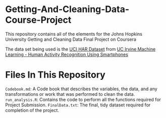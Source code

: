 # Getting-And-Cleaning-Data-Course-Project
This repository contains all of the elements for the Johns Hopkins University Getting and Cleaning Data Final Project on Coursera

The data set being used is the <a href="https://d396qusza40orc.cloudfront.net/getdata%2Fprojectfiles%2FUCI%20HAR%20Dataset.zip">UCI HAR Dataset</a> from <a href="http://archive.ics.uci.edu/ml/datasets/Human+Activity+Recognition+Using+Smartphones"> UC Irvine Machine Learning - Human Activity Recognition Using Smartphones</a>

# Files In This Repository
<code>Codebook.md</code>: A Code book that describes the variables, the data, and any transformations or work that was performed to clean the data.
<code>run_analysis.R</code>: Contains the code to perform all the functions required for Project Submission.
<code>FinalData.txt</code>: The final, tidy dataset required for completion of the project.
